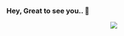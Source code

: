 ### Hey, Great to see you.. 👋


<p align="center">
  <img src="https://github-readme-quotes.herokuapp.com/quote?quoteCategory=programming&theme=dark"/>
</p>
